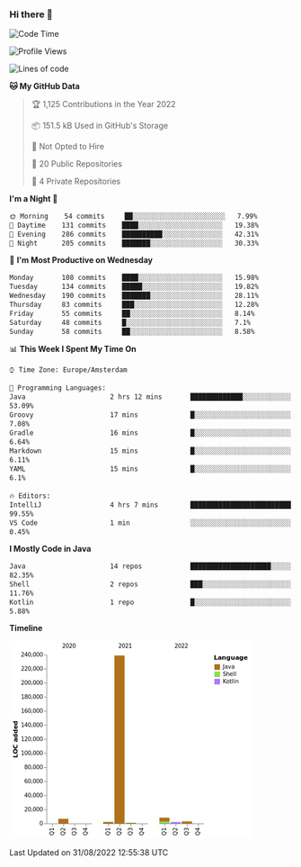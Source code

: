 ### Hi there 👋


<!--START_SECTION:waka-->
![Code Time](http://img.shields.io/badge/Code%20Time-2%2C475%20hrs%203%20mins-blue)

![Profile Views](http://img.shields.io/badge/Profile%20Views-0-blue)

![Lines of code](https://img.shields.io/badge/From%20Hello%20World%20I%27ve%20Written-262%20Thousand%20lines%20of%20code-blue)

**🐱 My GitHub Data** 

> 🏆 1,125 Contributions in the Year 2022
 > 
> 📦 151.5 kB Used in GitHub's Storage 
 > 
> 🚫 Not Opted to Hire
 > 
> 📜 20 Public Repositories 
 > 
> 🔑 4 Private Repositories  
 > 
**I'm a Night 🦉** 

```text
🌞 Morning    54 commits     ██░░░░░░░░░░░░░░░░░░░░░░░   7.99% 
🌆 Daytime    131 commits    ████░░░░░░░░░░░░░░░░░░░░░   19.38% 
🌃 Evening    286 commits    ██████████░░░░░░░░░░░░░░░   42.31% 
🌙 Night      205 commits    ███████░░░░░░░░░░░░░░░░░░   30.33%

```
📅 **I'm Most Productive on Wednesday** 

```text
Monday       108 commits    ████░░░░░░░░░░░░░░░░░░░░░   15.98% 
Tuesday      134 commits    █████░░░░░░░░░░░░░░░░░░░░   19.82% 
Wednesday    190 commits    ███████░░░░░░░░░░░░░░░░░░   28.11% 
Thursday     83 commits     ███░░░░░░░░░░░░░░░░░░░░░░   12.28% 
Friday       55 commits     ██░░░░░░░░░░░░░░░░░░░░░░░   8.14% 
Saturday     48 commits     █░░░░░░░░░░░░░░░░░░░░░░░░   7.1% 
Sunday       58 commits     ██░░░░░░░░░░░░░░░░░░░░░░░   8.58%

```


📊 **This Week I Spent My Time On** 

```text
⌚︎ Time Zone: Europe/Amsterdam

💬 Programming Languages: 
Java                     2 hrs 12 mins       █████████████░░░░░░░░░░░░   53.09% 
Groovy                   17 mins             █░░░░░░░░░░░░░░░░░░░░░░░░   7.08% 
Gradle                   16 mins             █░░░░░░░░░░░░░░░░░░░░░░░░   6.64% 
Markdown                 15 mins             █░░░░░░░░░░░░░░░░░░░░░░░░   6.11% 
YAML                     15 mins             █░░░░░░░░░░░░░░░░░░░░░░░░   6.1%

🔥 Editors: 
IntelliJ                 4 hrs 7 mins        █████████████████████████   99.55% 
VS Code                  1 min               ░░░░░░░░░░░░░░░░░░░░░░░░░   0.45%

```

**I Mostly Code in Java** 

```text
Java                     14 repos            ████████████████████░░░░░   82.35% 
Shell                    2 repos             ███░░░░░░░░░░░░░░░░░░░░░░   11.76% 
Kotlin                   1 repo              █░░░░░░░░░░░░░░░░░░░░░░░░   5.88%

```


**Timeline**

![Chart not found](https://raw.githubusercontent.com/powercasgamer/powercasgamer/master/charts/bar_graph.png) 


 Last Updated on 31/08/2022 12:55:38 UTC
<!--END_SECTION:waka-->
